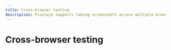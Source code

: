 ```yaml
---
title: Cross-browser testing
description: Pixeleye supports taking screenshots across multiple browsers. Increase your coverage whilst ensuring a consent user experience
---
```


# Cross-browser testing
